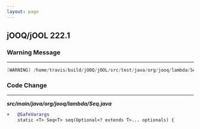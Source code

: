 ```yaml
---
layout: page
---
```

## jOOQ/jOOL 222.1

### Warning Message

---------------------

```java
[WARNING] /home/travis/build/jOOQ/jOOL/src/test/java/org/jooq/lambda/SeqTest.java:[1396,39] [unchecked] unchecked generic array creation for varargs parameter of type Optional<? extends Integer>[]

```

### Code Change

---------------------

***src/main/java/org/jooq/lambda/Seq.java***

```diff
+   @SafeVarargs
    static <T> Seq<T> seq(Optional<? extends T>... optionals) {
```